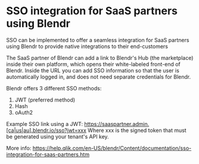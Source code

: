 # SSO integration for SaaS partners using Blendr
SSO can be implemented to offer a seamless integration for SaaS partners using Blendr to provide native integrations to their end-customers

The SaaS partner of Blendr can add a link to Blendr's Hub (the marketplace) inside their own platform, which opens their white-labeled front-end of Blendr. Inside the URL you can add SSO information so that the user is automatically logged in, and does not need separate credentials for Blendr.

Blendr offers 3 different SSO methods:

1. JWT (preferred method)
2. Hash
3. oAuth2

Example SSO link using a JWT: https://saaspartner.admin.[ca|us|au].blendr.io/sso?jwt=xxx
Where xxx is the signed token that must be generated using your tenant's API key.

More info: https://help.qlik.com/en-US/blendr/Content/documentation/sso-integration-for-saas-partners.htm
